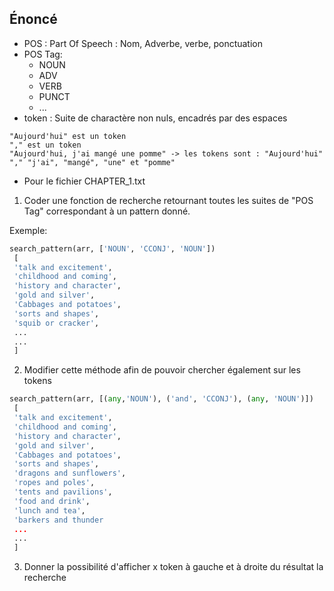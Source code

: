 Énoncé
---

- POS : Part Of Speech : Nom, Adverbe, verbe, ponctuation
- POS Tag:
    - NOUN
    - ADV
    - VERB
    - PUNCT
    - ...
- token : Suite de charactère non nuls, encadrés par des espaces
```
"Aujourd'hui" est un token
"," est un token
"Aujourd'hui, j'ai mangé une pomme" -> les tokens sont : "Aujourd'hui" "," "j'ai", "mangé", "une" et "pomme"
```
- Pour le fichier CHAPTER_1.txt

1. Coder une fonction de recherche retournant toutes les suites de "POS Tag" correspondant à un pattern donné.

Exemple:
```python
search_pattern(arr, ['NOUN', 'CCONJ', 'NOUN'])
 [
 'talk and excitement',
 'childhood and coming',
 'history and character',
 'gold and silver',
 'Cabbages and potatoes',
 'sorts and shapes',
 'squib or cracker',
 ...
 ...
 ]
```

2. Modifier cette méthode afin de pouvoir chercher également sur les tokens

```python
search_pattern(arr, [(any,'NOUN'), ('and', 'CCONJ'), (any, 'NOUN')])
 [
 'talk and excitement',
 'childhood and coming',
 'history and character',
 'gold and silver',
 'Cabbages and potatoes',
 'sorts and shapes',
 'dragons and sunflowers',
 'ropes and poles',
 'tents and pavilions',
 'food and drink',
 'lunch and tea',
 'barkers and thunder
 ...
 ...
 ]
 ```

3. Donner la possibilité d'afficher x token à gauche et à droite du résultat la recherche
